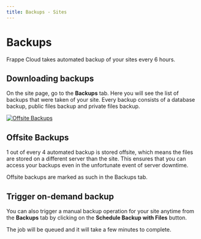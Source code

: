 ```yaml
---
title: Backups - Sites
---
```


# Backups

Frappe Cloud takes automated backup of your sites every 6 hours.

## Downloading backups

On the site page, go to the **Backups** tab. Here you will see the list of
backups that were taken of your site. Every backup consists of a database
backup, public files backup and private files backup.

[![Offsite Backups](/assets/press/images/docs/backups.png)](/assets/press/images/docs/backups.png)

## Offsite Backups

1 out of every 4 automated backup is stored offsite, which means the files are
stored on a different server than the site. This ensures that you can access
your backups even in the unfortunate event of server downtime.

Offsite backups are marked as such in the Backups tab.

## Trigger on-demand backup

You can also trigger a manual backup operation for your site anytime from the
**Backups** tab by clicking on the **Schedule Backup with Files** button.

The job will be queued and it will take a few minutes to complete.
